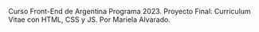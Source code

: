 Curso Front-End de Argentina Programa 2023.
Proyecto Final: Curriculum Vitae con HTML, CSS y JS.
Por Mariela Alvarado.
